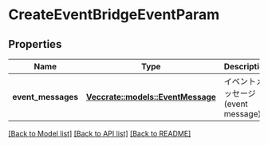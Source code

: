 # CreateEventBridgeEventParam

## Properties

Name | Type | Description | Notes
------------ | ------------- | ------------- | -------------
**event_messages** | [**Vec<crate::models::EventMessage>**](EventMessage.md) | イベントメッセージ(event message) | 

[[Back to Model list]](../README.md#documentation-for-models) [[Back to API list]](../README.md#documentation-for-api-endpoints) [[Back to README]](../README.md)


